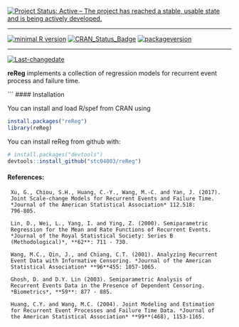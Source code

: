 
[![Project Status: Active – The project has reached a stable, usable state and is being actively developed.](http://www.repostatus.org/badges/latest/active.svg)](http://www.repostatus.org/#active)

------------------------------------------------------------------------

[![minimal R version](https://img.shields.io/badge/R%3E%3D-3.4.0-6666ff.svg)](https://cran.r-project.org/) [![CRAN\_Status\_Badge](http://www.r-pkg.org/badges/version/reReg)](https://cran.r-project.org/package=reReg) [![packageversion](https://img.shields.io/badge/Package%20version-1.1.5-orange.svg?style=flat-square)](commits/master)

------------------------------------------------------------------------

[![Last-changedate](https://img.shields.io/badge/last%20change-2018--06--04-yellowgreen.svg)](/commits/master)

<!-- README.md is generated from README.Rmd. Please edit that file -->
**reReg** implements a collection of regression models for recurrent event process and failure time.

\`\`\` \#\#\#\# Installation

You can install and load R/spef from CRAN using

``` r
install.packages("reReg")
library(reReg)
```

You can install reReg from github with:

``` r
# install.packages("devtools")
devtools::install_github("stc04003/reReg")
```

#### References:

     Xu, G., Chiou, S.H., Huang, C.-Y., Wang, M.-C. and Yan, J. (2017).
     Joint Scale-change Models for Recurrent Events and Failure Time.
     *Journal of the American Statistical Association* 112.518:
     796-805.

     Lin, D., Wei, L., Yang, I. and Ying, Z. (2000). Semiparametric
     Regression for the Mean and Rate Functions of Recurrent Events.
     *Journal of the Royal Statistical Society: Series B
     (Methodological)*, **62**: 711 - 730.

     Wang, M.C., Qin, J., and Chiang, C.T. (2001). Analyzing Recurrent
     Event Data with Informative Censoring. *Journal of the American
     Statistical Association* **96**455: 1057-1065.

     Ghosh, D. and D.Y. Lin (2003). Semiparametric Analysis of
     Recurrent Events Data in the Presence of Dependent Censoring.
     *Biometrics*, **59**: 877 - 885.

     Huang, C.Y. and Wang, M.C. (2004). Joint Modeling and Estimation
     for Recurrent Event Processes and Failure Time Data. *Journal of
     the American Statistical Association* **99**(468), 1153-1165.
